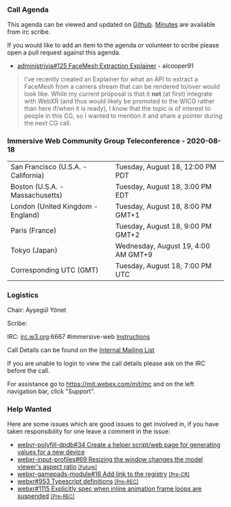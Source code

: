 ### Call Agenda

This agenda can be viewed and updated on [Github](https://github.com/immersive-web/administrivia/blob/main/meetings/cg/2020-08-18-Immersive_Web_Community_Group_Teleconference-agenda.md). [Minutes](https://w3.org/2020/08/18-immersive-web-minutes.html) are available from irc scribe.

If you would like to add an item to the agenda or volunteer to scribe please open a pull request against this agenda.

* [administrivia#125 FaceMesh Extraction Explainer](https://github.com/immersive-web/administrivia/issues/125) - alcooper91
> I've recently created an Explainer for what an API to extract a FaceMesh from a camera stream that can be rendered to/over would look like. While my current proposal is that it **not** (at first) integrate with WebXR (and thus would likely be promoted to the WICG rather than here if/when it is ready), I know that the topic is of interest to people in this CG, so I wanted to mention it and share a pointer during the next CG call.
 >

### Immersive Web Community Group Teleconference - 2020-08-18

<table>
<tr><td> San Francisco (U.S.A. - California) <td> Tuesday, August 18, 12:00 PM PDT
<tr><td> Boston (U.S.A. - Massachusetts) <td> Tuesday, August 18, 3:00 PM EDT
<tr><td> London (United Kingdom - England) <td> Tuesday, August 18, 8:00 PM GMT+1
<tr><td> Paris (France) <td> Tuesday, August 18, 9:00 PM GMT+2
<tr><td> Tokyo (Japan) <td> Wednesday, August 19, 4:00 AM GMT+9
<tr><td> Corresponding UTC (GMT) <td> Tuesday, August 18, 7:00 PM UTC
</table>

### Logistics

Chair: Ayşegül Yönet

Scribe:

IRC: [irc.w3.org](http://irc.w3.org/):6667 #immersive-web [Instructions](https://github.com/immersive-web/administrivia/blob/main/IRC.md)

Call Details can be found on the [Internal Mailing List](https://lists.w3.org/Archives/Member/internal-immersive-web/2019Feb/0002.html)

If you are unable to login to view the call details please ask on the IRC before the call.

For assistance go to https://mit.webex.com/mit/mc  and on the left navigation bar, click "Support".

### Help Wanted

Here are some issues which are good issues to get involved in, if you have taken responsibility for one leave a comment in the issue:

- [webvr-polyfill-dpdb#34 Create a helper script/web page for generating values for a new device](https://github.com/immersive-web/webvr-polyfill-dpdb/issues/34)
- [webxr-input-profiles#69 Resizing the window changes the model viewer's aspect ratio](https://github.com/immersive-web/webxr-input-profiles/issues/69) [<small>[Future]</small>](https://api.github.com/repos/immersive-web/webxr-input-profiles/milestones/4)
- [webxr-gamepads-module#16 Add link to the registry](https://github.com/immersive-web/webxr-gamepads-module/issues/16) [<small>[Pre-CR]</small>](https://api.github.com/repos/immersive-web/webxr-gamepads-module/milestones/1)
- [webxr#953 Typescript definitions](https://github.com/immersive-web/webxr/issues/953) [<small>[Pre-REC]</small>](https://api.github.com/repos/immersive-web/webxr/milestones/16)
- [webxr#1115 Explicitly spec when inline animation frame loops are suspended](https://github.com/immersive-web/webxr/issues/1115) [<small>[Pre-REC]</small>](https://api.github.com/repos/immersive-web/webxr/milestones/16)


              
